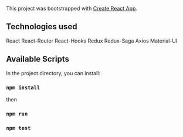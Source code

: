 This project was bootstrapped with [Create React App](https://github.com/facebook/create-react-app).
## Technologies used

React
React-Router
React-Hooks
Redux
Redux-Saga
Axios
Material-UI

## Available Scripts

In the project directory, you can install:

### `npm install`

then

### `npm run`

### `npm test`
